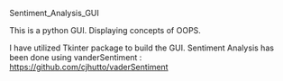 Sentiment_Analysis_GUI

This is a python GUI. Displaying concepts of OOPS.

I have utilized Tkinter package to build the GUI. Sentiment Analysis has been done using vanderSentiment : https://github.com/cjhutto/vaderSentiment
